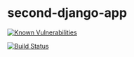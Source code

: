 # second-django-app

[![Known Vulnerabilities](https://snyk.io/test/github/gamer4life1/second-django-app/badge.svg?targetFile=requirements.txt)](https://snyk.io/test/github/gamer4life1/second-django-app?targetFile=requirements.txt)

[![Build Status](https://travis-ci.com/gamer4life1/second-django-app.svg?branch=master)](https://travis-ci.com/gamer4life1/second-django-app)
